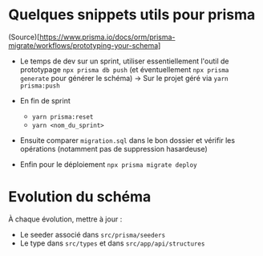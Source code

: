# Quelques snippets utils pour prisma

(Source)[https://www.prisma.io/docs/orm/prisma-migrate/workflows/prototyping-your-schema]

- Le temps de dev sur un sprint, utiliser essentiellement l'outil de prototypage `npx prisma db push` (et éventuellement `npx prisma generate` pour générer le schéma) -> Sur le projet géré via `yarn prisma:push`

- En fin de sprint 
    - `yarn prisma:reset`
    - `yarn <nom_du_sprint>`

- Ensuite comparer `migration.sql` dans le bon dossier et vérifir les opérations (notamment pas de suppression hasardeuse)

- Enfin pour le déploiement `npx prisma migrate deploy`

# Evolution du schéma
À chaque évolution, mettre à jour :
- Le seeder associé dans `src/prisma/seeders`
- Le type dans `src/types` et dans `src/app/api/structures`

